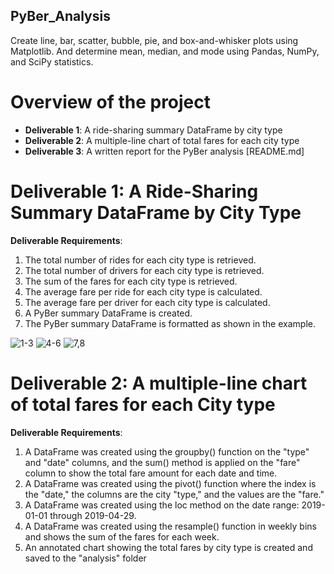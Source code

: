 ## PyBer_Analysis
Create line, bar, scatter, bubble, pie, and box-and-whisker plots using Matplotlib. And determine mean, median, and mode using Pandas, NumPy, and SciPy statistics.

# Overview of the project
- **Deliverable 1**: A ride-sharing summary DataFrame by city type
- **Deliverable 2**: A multiple-line chart of total fares for each city type
- **Deliverable 3**: A written report for the PyBer analysis [README.md]

# Deliverable 1: A Ride-Sharing Summary DataFrame by City Type
**Deliverable Requirements**:
1. The total number of rides for each city type is retrieved.
2. The total number of drivers for each city type is retrieved.
3. The sum of the fares for each city type is retrieved.
4. The average fare per ride for each city type is calculated.
5. The average fare per driver for each city type is calculated.
6. A PyBer summary DataFrame is created.
7. The PyBer summary DataFrame is formatted as shown in the example.

![1-3](https://user-images.githubusercontent.com/84139825/172227540-2a8f3183-a201-48a5-bcac-6ca542d9a7fb.PNG)
![4-6](https://user-images.githubusercontent.com/84139825/172227576-4ec33952-f7cb-4393-a388-82dfcded1216.PNG)
![7,8](https://user-images.githubusercontent.com/84139825/172227608-0489f58c-d957-4c41-b3d2-80d763af6fce.PNG)

# Deliverable 2: A multiple-line chart of total fares for each City type
**Deliverable Requirements**:
1. A DataFrame was created using the groupby() function on the "type" and "date" columns, and the sum() method is applied on the "fare" column to show the total fare amount for each date and time.
2. A DataFrame was created using the pivot() function where the index is the "date," the columns are the city "type," and the values are the "fare."
3. A DataFrame was created using the loc method on the date range: 2019-01-01 through 2019-04-29.
4. A DataFrame was created using the resample() function in weekly bins and shows the sum of the fares for each week.
5. An annotated chart showing the total fares by city type is created and saved to the "analysis" folder

